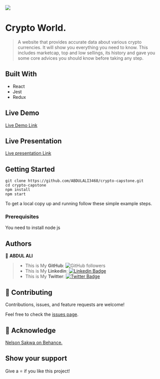![](https://img.shields.io/badge/Microverse-blueviolet)

# Crypto World.

> A website that provides accurate data about various crypto currencies. It will show you everything you need to know. This includes marketcap, top and low sellings, its history and gave you some core advices you should know before taking any step.

## Built With

- React
- Jest
- Redux

## Live Demo 

[Live Demo Link](tokenworld.netlify.app)

## Live Presentation 

[Live presentation Link]()


## Getting Started

    git clone https://github.com/ABDULALI3468/crypto-capstone.git
    cd crypto-capstone
    npm install
    npm start
    
To get a local copy up and running follow these simple example steps.

### Prerequisites
You need to install node js


## Authors

👤 **ABDUL ALI**

> * This is My **GitHub**: ![GitHub followers](https://img.shields.io/github/followers/ABDULALI3468?label=ABDULALI&style=social)
> * This is My **Linkedin**: [![Linkedin Badge](https://img.shields.io/badge/-ABDUL%20ALI-blue?style=flat-square&logo=Linkedin&logoColor=white&link=https://www.linkedin.com/in/abdul-ali-5400bb216/)](https://www.linkedin.com/in/abdul-ali-5400bb216/)&nbsp;
> * This is My **Twitter**: [![Twitter Badge](https://img.shields.io/badge/-@mrabdul_ali_-1ca0f1?style=flat-square&labelColor=1ca0f1&logo=twitter&logoColor=white&link=https://twitter.com/mrabdul_ali)](https://twitter.com/mrabdul_ali)&nbsp;


## 🤝 Contributing

Contributions, issues, and feature requests are welcome!

Feel free to check the [issues page](../../issues/).

## 🤝 Acknowledge

 [Nelson Sakwa on Behance.](https://www.behance.net/sakwadesignstudio)

## Show your support

Give a ⭐️ if you like this project!
